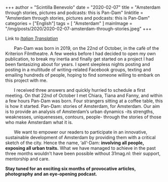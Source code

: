 +++
author = "Scintilla Benevolo"
date = "2020-02-07"
title = "Amsterdam through stories, pictures and podcasts: this is Pan-Dam"
linktitle = "Amsterdam through stories, pictures and podcasts: this is Pan-Dam"
categories = ["English"]
tags = [
    "Amsterdam"
]
mainImage = "/img/posts/2020/2020-02-07-amsterdam-through-stories.jpeg"
+++

Link to _[Italian Translation](../2020-02-07-amsterdam-through-stories-it/)_

&nbsp;&nbsp;&nbsp;&nbsp;&nbsp;&nbsp; Pan-Dam was born in 2019, on the 22nd of October, in the cafè of the Kriterion Filmtheatre. A few weeks before I had decided to open my own publication, to break my inertia and finally get started on a project I had been fantasizing about for years. I spent sleepless nights posting and posting in a multitude of writing-related Facebook groups, texting and emailing hundreds of people, hoping to find someone willing to embark on this project with me.

&nbsp;&nbsp;&nbsp;&nbsp;&nbsp;&nbsp; I received three answers and quickly hurried to schedule a first meeting. On that 22nd of October I met Chiara, Tiana and Fanny, and within a few hours Pan-Dam was born. Four strangers sitting at a coffee table, this is how it started. Pan-Dam: stories of Amsterdam, for Amsterdam. Our aim is to provide an analysis of Amsterdam’s urban dynamics -its strengths, weaknesses, uniquenesses, contours, people- through the stories of those who make Amsterdam what it is.

&nbsp;&nbsp;&nbsp;&nbsp;&nbsp;&nbsp; We want to empower our readers to participate in an innovative, sustainable development of Amsterdam by providing them with a critical sketch of the city. Hence the name, ‘all’-Dam: **involving all people, exposing all urban traits.** What we have managed to achieve in the past three months wouldn’t have been possible without 31mag.nl: their support, mentorship and care.

**Stay tuned for an exciting six months of provocative articles, photography and an eye-opening podcast.**